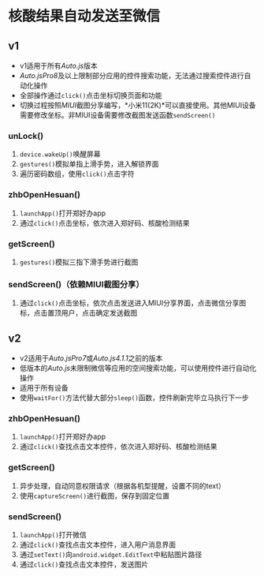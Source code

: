 # 核酸结果自动发送至微信
## v1
* v1适用于所有*Auto.js*版本
* *Auto.jsPro8*及以上限制部分应用的控件搜索功能，无法通过搜索控件进行自动化操作
* 全部操作通过`click()`点击坐标切换页面和功能
* 切换过程按照*MIUI*截图分享编写，*小米11(2K)*可以直接使用。其他MIUI设备需要修改坐标。非MIUI设备需要修改截图发送函数`sendScreen()`
### unLock()
1. `device.wakeUp()`唤醒屏幕
2. `gestures()`模拟单指上滑手势，进入解锁界面
3. 遍历密码数组，使用`click()`点击字符
### zhbOpenHesuan()
1. `launchApp()`打开郑好办app
2. 通过`click()`点击坐标，依次进入郑好码、核酸检测结果
### getScreen()
1. `gestures()`模拟三指下滑手势进行截图
### sendScreen()（依赖MIUI截图分享）
1. 通过`click()`点击坐标，依次点击发送进入MIUI分享界面，点击微信分享图标，点击置顶用户，点击确定发送截图
## v2
* v2适用于*Auto.jsPro7*或*Auto.js4.1.1*之前的版本
* 低版本的*Auto.js*未限制微信等应用的空间搜索功能，可以使用控件进行自动化操作
* 适用于所有设备
* 使用`waitFor()`方法代替大部分`sleep()`函数，控件刷新完毕立马执行下一步
### zhbOpenHesuan()
1. `launchApp()`打开郑好办app
2. 通过`click()`查找点击文本控件，依次进入郑好码、核酸检测结果
### getScreen()
1. 异步处理，自动同意权限请求（根据各机型提醒，设置不同的text）
2. 使用`captureScreen()`进行截图，保存到固定位置
### sendScreen()
1. `launchApp()`打开微信
2. 通过`click()`查找点击文本控件，进入用户消息界面
3. 通过`setText()`向`android.widget.EditText`中粘贴图片路径
4. 通过`click()`查找点击文本控件，发送图片